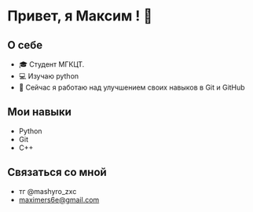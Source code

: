 # Привет, я Максим ! 👋

## О себе
- 🎓 Студент МГКЦТ.
- 💻 Изучаю python
- 🌱 Сейчас я работаю над улучшением своих навыков в Git и GitHub

## Мои навыки
- Python
- Git
- С++

## Связаться со мной
- тг @mashyro_zxc
- maximers6e@gmail.com
